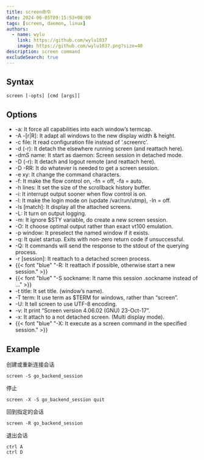 ```yaml
---
title: screen命令
date: 2024-06-05T09:15:53+08:00
tags: [screen, daemon, linux]
authors:
  - name: wylu
    link: https://github.com/wylu1037
    image: https://github.com/wylu1037.png?size=40
description: screen command
excludeSearch: true
---
```


## Syntax
```shell
screen [-opts] [cmd [args]]
```

## Options

+ -a: It force all capabilities into each window’s termcap.
+ -A -[r|R]: It adapt all windows to the new display width & height.
+ -c file: It read configuration file instead of ‘.screenrc’.
+ -d (-r): It detach the elsewhere running screen (and reattach here).
+ -dmS name: It start as daemon: Screen session in detached mode.
+ -D (-r): It detach and logout remote (and reattach here).
+ -D -RR: It do whatever is needed to get a screen session.
+ -e xy: It change the command characters.
+ -f: It make the flow control on, -fn = off, -fa = auto.
+ -h lines: It set the size of the scrollback history buffer.
+ -i: It interrupt output sooner when flow control is on.
+ -l: It make the login mode on (update /var/run/utmp), -ln = off.
+ -ls [match]: It display all the attached screens.
+ -L: It turn on output logging.
+ -m: It ignore $STY variable, do create a new screen session.
+ -O: It choose optimal output rather than exact vt100 emulation.
+ -p window: It preselect the named window if it exists.
+ -q: It quiet startup. Exits with non-zero return code if unsuccessful.
+ -Q: It commands will send the response to the stdout of the querying process.
+ -r [session]: It reattach to a detached screen process.
+ {{< font "blue" "-R: It reattach if possible, otherwise start a new session." >}}
+ {{< font "blue" "-S sockname: It name this session .sockname instead of …" >}}
+ -t title: It set title. (window’s name).
+ -T term: It use term as $TERM for windows, rather than “screen”.
+ -U: It tell screen to use UTF-8 encoding.
+ -v: It print “Screen version 4.06.02 (GNU) 23-Oct-17”.
+ -x: It attach to a not detached screen. (Multi display mode).
+ {{< font "blue" "-X: It execute as a screen command in the specified session." >}}

## Example
创建或重新连接会话
```shell
screen -S go_backend_session
```

停止
```shell
screen -X -S go_backend_session quit
```

回到指定的会话
```shell
screen -R go_backend_session
```

退出会话
```shell
ctrl A
ctrl D
```